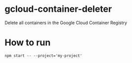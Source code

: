 # gcloud-container-deleter
Delete all containers in the Google Cloud Container Registry

# How to run
```shell
npm start -- --project='my-project'
```

